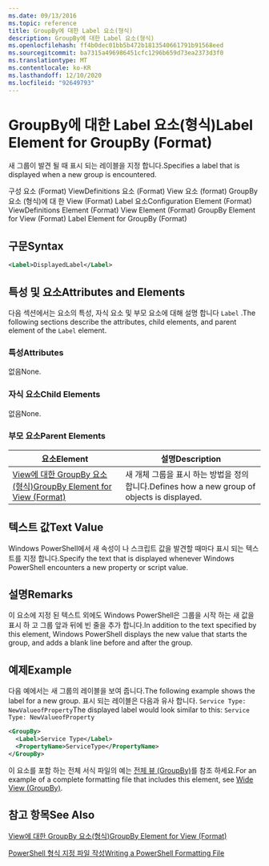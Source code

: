 ```yaml
---
ms.date: 09/13/2016
ms.topic: reference
title: GroupBy에 대한 Label 요소(형식)
description: GroupBy에 대한 Label 요소(형식)
ms.openlocfilehash: ff4b0dec01bb5b472b1813540661791b91568eed
ms.sourcegitcommit: ba7315a496986451cfc1296b659d73ea2373d3f0
ms.translationtype: MT
ms.contentlocale: ko-KR
ms.lasthandoff: 12/10/2020
ms.locfileid: "92649793"
---
```

# <a name="label-element-for-groupby-format"></a><span data-ttu-id="5335a-103">GroupBy에 대한 Label 요소(형식)</span><span class="sxs-lookup"><span data-stu-id="5335a-103">Label Element for GroupBy (Format)</span></span>

<span data-ttu-id="5335a-104">새 그룹이 발견 될 때 표시 되는 레이블을 지정 합니다.</span><span class="sxs-lookup"><span data-stu-id="5335a-104">Specifies a label that is displayed when a new group is encountered.</span></span>

<span data-ttu-id="5335a-105">구성 요소 (Format) ViewDefinitions 요소 (Format) View 요소 (format) GroupBy 요소 (형식)에 대 한 View (Format) Label 요소</span><span class="sxs-lookup"><span data-stu-id="5335a-105">Configuration Element (Format) ViewDefinitions Element (Format) View Element (Format) GroupBy Element for View (Format) Label Element for GroupBy (Format)</span></span>

## <a name="syntax"></a><span data-ttu-id="5335a-106">구문</span><span class="sxs-lookup"><span data-stu-id="5335a-106">Syntax</span></span>

```xml
<Label>DisplayedLabel</Label>
```

## <a name="attributes-and-elements"></a><span data-ttu-id="5335a-107">특성 및 요소</span><span class="sxs-lookup"><span data-stu-id="5335a-107">Attributes and Elements</span></span>

<span data-ttu-id="5335a-108">다음 섹션에서는 요소의 특성, 자식 요소 및 부모 요소에 대해 설명 합니다 `Label` .</span><span class="sxs-lookup"><span data-stu-id="5335a-108">The following sections describe the attributes, child elements, and parent element of the `Label` element.</span></span>

### <a name="attributes"></a><span data-ttu-id="5335a-109">특성</span><span class="sxs-lookup"><span data-stu-id="5335a-109">Attributes</span></span>

<span data-ttu-id="5335a-110">없음</span><span class="sxs-lookup"><span data-stu-id="5335a-110">None.</span></span>

### <a name="child-elements"></a><span data-ttu-id="5335a-111">자식 요소</span><span class="sxs-lookup"><span data-stu-id="5335a-111">Child Elements</span></span>

<span data-ttu-id="5335a-112">없음</span><span class="sxs-lookup"><span data-stu-id="5335a-112">None.</span></span>

### <a name="parent-elements"></a><span data-ttu-id="5335a-113">부모 요소</span><span class="sxs-lookup"><span data-stu-id="5335a-113">Parent Elements</span></span>

|<span data-ttu-id="5335a-114">요소</span><span class="sxs-lookup"><span data-stu-id="5335a-114">Element</span></span>|<span data-ttu-id="5335a-115">설명</span><span class="sxs-lookup"><span data-stu-id="5335a-115">Description</span></span>|
|-------------|-----------------|
|[<span data-ttu-id="5335a-116">View에 대한 GroupBy 요소(형식)</span><span class="sxs-lookup"><span data-stu-id="5335a-116">GroupBy Element for View (Format)</span></span>](./groupby-element-for-view-format.md)|<span data-ttu-id="5335a-117">새 개체 그룹을 표시 하는 방법을 정의 합니다.</span><span class="sxs-lookup"><span data-stu-id="5335a-117">Defines how a new group of objects is displayed.</span></span>|

## <a name="text-value"></a><span data-ttu-id="5335a-118">텍스트 값</span><span class="sxs-lookup"><span data-stu-id="5335a-118">Text Value</span></span>

<span data-ttu-id="5335a-119">Windows PowerShell에서 새 속성이 나 스크립트 값을 발견할 때마다 표시 되는 텍스트를 지정 합니다.</span><span class="sxs-lookup"><span data-stu-id="5335a-119">Specify the text that is displayed whenever Windows PowerShell encounters a new property or script value.</span></span>

## <a name="remarks"></a><span data-ttu-id="5335a-120">설명</span><span class="sxs-lookup"><span data-stu-id="5335a-120">Remarks</span></span>

<span data-ttu-id="5335a-121">이 요소에 지정 된 텍스트 외에도 Windows PowerShell은 그룹을 시작 하는 새 값을 표시 하 고 그룹 앞과 뒤에 빈 줄을 추가 합니다.</span><span class="sxs-lookup"><span data-stu-id="5335a-121">In addition to the text specified by this element, Windows PowerShell displays the new value that starts the group, and adds a blank line before and after the group.</span></span>

## <a name="example"></a><span data-ttu-id="5335a-122">예제</span><span class="sxs-lookup"><span data-stu-id="5335a-122">Example</span></span>

<span data-ttu-id="5335a-123">다음 예에서는 새 그룹의 레이블을 보여 줍니다.</span><span class="sxs-lookup"><span data-stu-id="5335a-123">The following example shows the label for a new group.</span></span> <span data-ttu-id="5335a-124">표시 되는 레이블은 다음과 유사 합니다. `Service Type: NewValueofProperty`</span><span class="sxs-lookup"><span data-stu-id="5335a-124">The displayed label would look similar to this: `Service Type: NewValueofProperty`</span></span>

```xml
<GroupBy>
  <Label>Service Type</Label>
  <PropertyName>ServiceType</PropertyName>
</GroupBy>

```

<span data-ttu-id="5335a-125">이 요소를 포함 하는 전체 서식 파일의 예는 [전체 뷰 (GroupBy)](./wide-view-groupby.md)를 참조 하세요.</span><span class="sxs-lookup"><span data-stu-id="5335a-125">For an example of a complete formatting file that includes this element, see [Wide View (GroupBy)](./wide-view-groupby.md).</span></span>

## <a name="see-also"></a><span data-ttu-id="5335a-126">참고 항목</span><span class="sxs-lookup"><span data-stu-id="5335a-126">See Also</span></span>

[<span data-ttu-id="5335a-127">View에 대한 GroupBy 요소(형식)</span><span class="sxs-lookup"><span data-stu-id="5335a-127">GroupBy Element for View (Format)</span></span>](./groupby-element-for-view-format.md)

[<span data-ttu-id="5335a-128">PowerShell 형식 지정 파일 작성</span><span class="sxs-lookup"><span data-stu-id="5335a-128">Writing a PowerShell Formatting File</span></span>](./writing-a-powershell-formatting-file.md)
